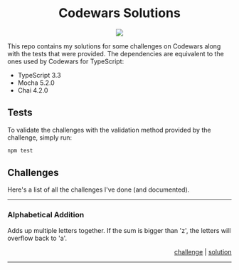 <h1 align="center">Codewars Solutions</h1>
<p align="center">
    <a href="https://www.codewars.com/users/maxijonson">
        <img src="https://www.codewars.com/users/maxijonson/badges/micro" />
    </a>
</p>

This repo contains my solutions for some challenges on Codewars along with the tests that were provided. The dependencies are equivalent to the ones used by Codewars for TypeScript:

-   TypeScript 3.3
-   Mocha 5.2.0
-   Chai 4.2.0

## Tests

To validate the challenges with the validation method provided by the challenge, simply run:

```bash
npm test
```

## Challenges

Here's a list of all the challenges I've done (and documented).

---

### Alphabetical Addition
Adds up multiple letters together. If the sum is bigger than 'z', the letters will overflow back to 'a'.
<p align="right">
    <a href="https://www.codewars.com/kata/5d50e3914861a500121e1958/typescript">challenge</a> | <a href="src/Alphabetical%20Addition/addLetters.ts">solution</a>
</p>

---
